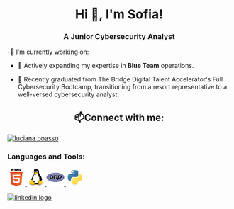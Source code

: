 <h1 align="center">Hi 👋, I'm Sofia!</h1>
<h3 align="center">A Junior Cybersecurity Analyst</h3>

-🔭 I’m currently working on:
  
- 🌱 Actively expanding my expertise in **Blue Team** operations.

- 📄 Recently graduated from The Bridge Digital Talent Accelerator's Full Cybersecurity Bootcamp, transitioning from a resort representative to a well-versed cybersecurity analyst.

<h2 align="center">📫Connect with me:</h2>

<div align: "center">
  <a href="https://linkedin.com/in/sofia-heaps" target="blank">
    <img src="https://raw.githubusercontent.com/rahuldkjain/github-profile-readme-generator/master/src/images/icons/Social/linked-in-alt.svg" alt="luciana boasso" height="30" width="40" />
  </a>
</div>

<h3 align="left">Languages and Tools:</h3>
<p align="left"> <a href="https://www.w3.org/html/" target="_blank" rel="noreferrer"> <img src="https://raw.githubusercontent.com/devicons/devicon/master/icons/html5/html5-original-wordmark.svg" alt="html5" width="40" height="40"/> </a> <a href="https://www.linux.org/" target="_blank" rel="noreferrer"> <img src="https://raw.githubusercontent.com/devicons/devicon/master/icons/linux/linux-original.svg" alt="linux" width="40" height="40"/> </a> <a href="https://www.php.net" target="_blank" rel="noreferrer"> <img src="https://raw.githubusercontent.com/devicons/devicon/master/icons/php/php-original.svg" alt="php" width="40" height="40"/> </a> <a href="https://www.python.org" target="_blank" rel="noreferrer"> <img src="https://raw.githubusercontent.com/devicons/devicon/master/icons/python/python-original.svg" alt="python" width="40" height="40"/> </a> </p>



<div align="left">
  <a href="www.linkedin.com/in/sofia-heaps" target="_blank">
    <img src="https://img.shields.io/static/v1?message=LinkedIn&logo=linkedin&label=&color=0077B5&logoColor=white&labelColor=&style=for-the-badge" height="35" alt="linkedin logo"  />
  </a>
</div>

